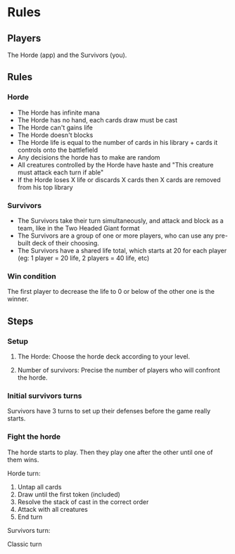 # Rules

## Players 

The Horde (app) and the Survivors (you).

## Rules

### Horde

 * The Horde has infinite mana
 * The Horde has no hand, each cards draw must be cast
 * The Horde can't gains life
 * The Horde doesn't blocks
 * The Horde life is equal to the number of cards in his library + cards it controls onto the battlefield
 * Any decisions the horde has to make are random
 * All creatures controlled by the Horde have haste and "This creature must attack each turn if able"
 * If the Horde loses X life or discards X cards then X cards are removed from his top library
 
###  Survivors 
 
* The Survivors take their turn simultaneously, and attack and block as a team, like in the Two Headed Giant format
* The Survivors are a group of one or more players, who can use any pre-built deck of their choosing.
* The Survivors have a shared life total, which starts at 20 for each player (eg: 1 player = 20 life, 2 players = 40 life, etc)

### Win condition

The first player to decrease the life to 0 or below of the other one is the winner.


## Steps

### Setup

1) The Horde:
Choose the horde deck according to your level.

2) Number of survivors:
Precise the number of players who will confront the horde.

### Initial survivors turns

Survivors have 3 turns to set up their defenses before the game really starts.

### Fight the horde

The horde starts to play. 
Then they play one after the other until one of them wins.

Horde turn:

1) Untap all cards
2) Draw until the first token (included)
3) Resolve the stack of cast in the correct order
4) Attack with all creatures
5) End turn

Survivors turn:

Classic turn
